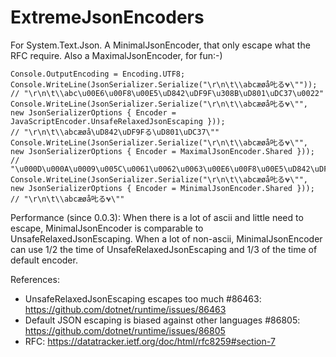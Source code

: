 # ExtremeJsonEncoders
For System.Text.Json. A MinimalJsonEncoder, that only escape what the RFC require. Also a MaximalJsonEncoder, for fun:-)

```
Console.OutputEncoding = Encoding.UTF8;
Console.WriteLine(JsonSerializer.Serialize("\r\n\t\\abcæøå𠮟る𐐷\""));
// "\r\n\t\\abc\u00E6\u00F8\u00E5\uD842\uDF9F\u308B\uD801\uDC37\u0022"
Console.WriteLine(JsonSerializer.Serialize("\r\n\t\\abcæøå𠮟る𐐷\"", new JsonSerializerOptions { Encoder = JavaScriptEncoder.UnsafeRelaxedJsonEscaping }));
// "\r\n\t\\abcæøå\uD842\uDF9Fる\uD801\uDC37\""
Console.WriteLine(JsonSerializer.Serialize("\r\n\t\\abcæøå𠮟る𐐷\"", new JsonSerializerOptions { Encoder = MaximalJsonEncoder.Shared }));
// "\u000D\u000A\u0009\u005C\u0061\u0062\u0063\u00E6\u00F8\u00E5\uD842\uDF9F\u308B\uD801\uDC37\u0022"
Console.WriteLine(JsonSerializer.Serialize("\r\n\t\\abcæøå𠮟る𐐷\"", new JsonSerializerOptions { Encoder = MinimalJsonEncoder.Shared }));
// "\r\n\t\\abcæøå𠮟る𐐷\""
```

Performance (since 0.0.3):
When there is a lot of ascii and little need to escape, MinimalJsonEncoder is comparable to UnsafeRelaxedJsonEscaping.
When a lot of non-ascii, MinimalJsonEncoder can use 1/2 the time of UnsafeRelaxedJsonEscaping and 1/3 of the time of default encoder.

References:
* UnsafeRelaxedJsonEscaping escapes too much #86463: https://github.com/dotnet/runtime/issues/86463
* Default JSON escaping is biased against other languages #86805: https://github.com/dotnet/runtime/issues/86805
* RFC: https://datatracker.ietf.org/doc/html/rfc8259#section-7
